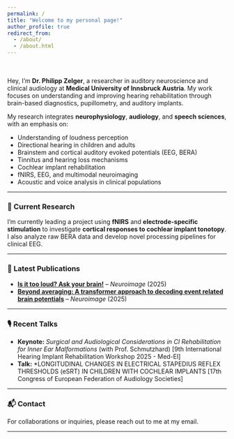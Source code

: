 ```yaml
---
permalink: /
title: "Welcome to my personal page!"
author_profile: true
redirect_from: 
  - /about/
  - /about.html
---
```



<br><br>
Hey, I’m **Dr. Philipp Zelger**, a researcher in auditory neuroscience and clinical audiology at **Medical University of Innsbruck Austria**. My work focuses on understanding and improving hearing rehabilitation through brain-based diagnostics, pupillometry, and auditory implants.

My research integrates **neurophysiology**, **audiology**, and **speech sciences**, with an emphasis on:
- Understanding of loudness perception
- Directional hearing in children and adults
- Brainstem and cortical auditory evoked potentials (EEG, BERA)
- Tinnitus and hearing loss mechanisms
- Cochlear implant rehabilitation
- fNIRS, EEG, and multimodal neuroimaging
- Acoustic and voice analysis in clinical populations

---

### 🔬 Current Research

I’m currently leading a project using **fNIRS** and **electrode-specific stimulation** to investigate **cortical responses to cochlear implant tonotopy**. I also analyze raw BERA data and develop novel processing pipelines for clinical EEG.

---

### 📄 Latest Publications

- **[Is it too loud? Ask your brain!](https://pubmed.ncbi.nlm.nih.gov/39153523/)** – *Neuroimage* (2025)  
- **[Beyond averaging: A transformer approach to decoding event related brain potentials](https://pubmed.ncbi.nlm.nih.gov/39864567/)** – *Neuroimage* (2025)

---

### 🎙️ Recent Talks

- **Keynote:** *Surgical and Audiological Considerations in CI Rehabilitation for Inner Ear Malformations* (with Prof. Schmutzhard) [9th International Hearing Implant Rehabilitation Workshop 2025 - Med-El]
- **Talk:** *LONGITUDINAL CHANGES IN ELECTRICAL STAPEDIUS REFLEX THRESHOLDS (eSRT) IN CHILDREN WITH COCHLEAR IMPLANTS [17th Congress of European Federation of Audiology Societies]

---

### 📬 Contact

For collaborations or inquiries, please reach out to me at my email.

---


